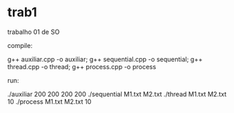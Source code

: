 # trab1
 trabalho 01 de SO

compile:

g++ auxiliar.cpp -o auxiliar; g++ sequential.cpp -o sequential; g++ thread.cpp -o thread; g++ process.cpp -o process

run:

./auxiliar 200 200 200 200
./sequential M1.txt M2.txt
./thread M1.txt M2.txt 10
./process M1.txt M2.txt 10